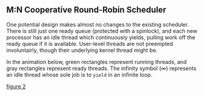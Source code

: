 ## M:N Cooperative Round-Robin Scheduler

One potential design makes almost no changes to the existing scheduler. There is still just one ready queue (protected with a spinlock), and each new processor has an idle thread which continuously yields, pulling work off the ready queue if it is available. User-level threads are not preempted involuntairly, though their underlying kernel thread might be.

In the animation below, green rectangles represent running threads, and gray rectangles represent ready threads. The infinity symbol (∞) represents an idle thread whose sole job is to `yield` in an infinite loop.

[figure 2](figure2.gif)
